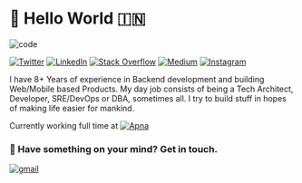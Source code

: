# 👋 Hello World  🇮🇳

![code][8.1]


[![Twitter][1.1]][twitter]  [![LinkedIn][2.1]][linkedin]  [![Stack Overflow][3.1]][stackoverflow]  [![Medium][4.1]][medium]  [![Instagram][5.1]][insta]

I have 8+ Years of experience in Backend development and building Web/Mobile based Products.
My day job consists of being a Tech Architect, Developer, SRE/DevOps or DBA, sometimes all. I try to build stuff in hopes of making life easier for mankind.

Currently working full time at [![Apna][7.1]][apna]


###  🤔 Have something on your mind? Get in touch.
[![gmail][6.1]][gmail]

[1.1]: https://img.shields.io/badge/Twitter-00acee
[2.1]: https://img.shields.io/badge/Linked_In-0e76a8
[3.1]: https://img.shields.io/badge/Stack_Overflow-ef8236
[4.1]: https://img.shields.io/badge/Medium-000
[5.1]: https://img.shields.io/badge/Instagram-dd2a7b
[6.1]: https://img.shields.io/badge/shahi.shaurya@gmail.com-d44638
[7.1]: https://img.shields.io/badge/apna.co-80391e
[8.1]: https://i.imgur.com/ifiQBV9.gif

[stackoverflow]: https://stackoverflow.com/users/story/2415394
[linkedin]: https://www.linkedin.com/in/shaurya-shahi/
[twitter]: https://twitter.com/shauryashahi
[insta]: https://www.instagram.com/shauryashahi/
[medium]: https://medium.com/@shauryashahi
[apna]: https://apna.co
[gmail]: mailto:shahi.shaurya@gmail.com
